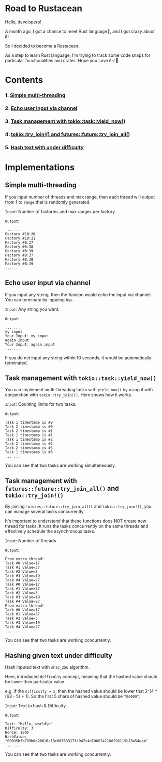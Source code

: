 # Road to Rustacean

Hello, developers!

A month ago, I got a chance to meet Rust language🦀, and I got crazy about it!

So I decided to become a Rustacean.

As a step to learn Rust language, I'm trying to track some code snaps for particular functionalities and crates. Hope you Love it~!💖

# Contents
### 1. [Simple multi-threading](#simplemultithreading)
### 2. [Echo user input via channel](#echowithchannel)
### 3. [Task management with tokio::task::yield_now()](#taskmanagewithyield)
### 4. [tokio::try_join!() and futures::future::try_join_all()](#taskmanagetryjoinall)
### 5. [Hash text with under difficulty](#texthashwithdifficulty)

# Implementations

<a id = "simplemultithreading"></a>

## Simple multi-threading
If you input number of threads and max range, then each thread will output from 1 to `range` that is randomly generated.

`Input`: Number of factories and max ranges per factory

`Output`:
```shell
... ...
Factory #10:20
Factory #10:21
Factory #6:37
Factory #6:38
Factory #6:39
Factory #8:37
Factory #8:38
Factory #8:39
... ...
```

<a id = "echowithchannel"></a>

## Echo user input via channel
If you input any string, then the funcion would echo the input via channel. You can terminate by inputing `bye`.

`Input`: Any string you want.

`Output`:
```shell
... ...
my input
Your Input: my input
again input
Your Input: again input
... ...
```

If you do not input any string within 10 seconds, it would be automatically terminated.

<a id = "taskmanagewithyield"></a>

## Task management with `tokio::task::yield_now()`
You can Implement multi-threading tasks with `yield_now()` by using it with conjunction with `tokio::try_join!()`.  Here shows how it works.

`Input`: Counting limits for two tasks.

`Output`:
```shell
Task 1 timestamp is #0
Task 2 timestamp is #0
Task 2 timestamp is #1
Task 1 timestamp is #1
Task 1 timestamp is #2
Task 2 timestamp is #2
Task 2 timestamp is #3
Task 1 timestamp is #3
... ...
```

You can see that two tasks are working simultaneously.

<a id = "taskmanagetryjoinall"></a>

## Task management with `futures::future::try_join_all()` and `tokio::try_join!()`
By joining `futures::future::try_join_all()` and `tokio::try_join!()`, you can manage several tasks concurrently.

It's important to understand that these functions does NOT create new thread for tasks. It runs the tasks concurrently on the same threads and effectively schedule the asynchronous tasks.

`Input`: Number of threads

`Output`:
```shell
From extra thread!
Task #0 Value=17
Task #1 Value=37
Task #2 Value=3
Task #3 Value=19
Task #4 Value=27
Task #0 Value=17
Task #1 Value=37
Task #2 Value=3
Task #3 Value=19
Task #4 Value=27
From extra thread!
Task #0 Value=17
Task #1 Value=37
Task #2 Value=3
Task #3 Value=19
Task #4 Value=27
... ...
```

You can see that two tasks are working concurrently.

<a id = "texthashwithdifficulty"></a>

## Hashing given text under difficulty
Hash inputed text with `sha3_256` algorithm.

Here, introduced `difficulty` concept, meaning that the hashed value should be lower than particular value.

e.g. if the `difficulty = 5`, then the hashed value should be lower that 2^(4 * (63 - 5) + 1). So the first 5 chars of hashed value should be `"00000"`.

`Input`: Text to hash & Difficulty

`Output`:
```shell
Text: "hello, world\n"
Difficulty: 3
Nonce: 1805
HashValue: "00035bfb799b0e28016c13c007633173c047c4d100054218d598119b78454ea4"
... ...
```

You can see that two tasks are working concurrently.
